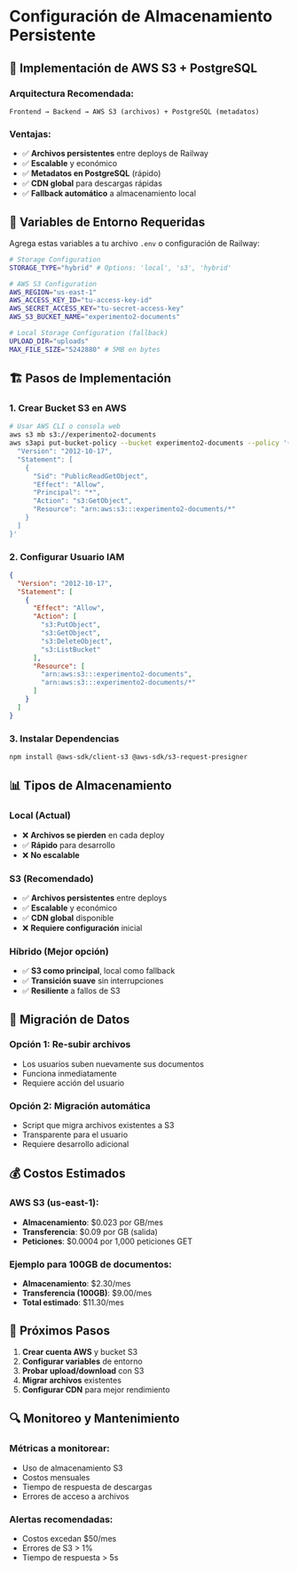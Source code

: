 # Configuración de Almacenamiento Persistente

## 🚀 Implementación de AWS S3 + PostgreSQL

### Arquitectura Recomendada:
```
Frontend → Backend → AWS S3 (archivos) + PostgreSQL (metadatos)
```

### Ventajas:
- ✅ **Archivos persistentes** entre deploys de Railway
- ✅ **Escalable** y económico
- ✅ **Metadatos en PostgreSQL** (rápido)
- ✅ **CDN global** para descargas rápidas
- ✅ **Fallback automático** a almacenamiento local

## 🔧 Variables de Entorno Requeridas

Agrega estas variables a tu archivo `.env` o configuración de Railway:

```bash
# Storage Configuration
STORAGE_TYPE="hybrid" # Options: 'local', 's3', 'hybrid'

# AWS S3 Configuration
AWS_REGION="us-east-1"
AWS_ACCESS_KEY_ID="tu-access-key-id"
AWS_SECRET_ACCESS_KEY="tu-secret-access-key"
AWS_S3_BUCKET_NAME="experimento2-documents"

# Local Storage Configuration (fallback)
UPLOAD_DIR="uploads"
MAX_FILE_SIZE="5242880" # 5MB en bytes
```

## 🏗️ Pasos de Implementación

### 1. Crear Bucket S3 en AWS
```bash
# Usar AWS CLI o consola web
aws s3 mb s3://experimento2-documents
aws s3api put-bucket-policy --bucket experimento2-documents --policy '{
  "Version": "2012-10-17",
  "Statement": [
    {
      "Sid": "PublicReadGetObject",
      "Effect": "Allow",
      "Principal": "*",
      "Action": "s3:GetObject",
      "Resource": "arn:aws:s3:::experimento2-documents/*"
    }
  ]
}'
```

### 2. Configurar Usuario IAM
```json
{
  "Version": "2012-10-17",
  "Statement": [
    {
      "Effect": "Allow",
      "Action": [
        "s3:PutObject",
        "s3:GetObject",
        "s3:DeleteObject",
        "s3:ListBucket"
      ],
      "Resource": [
        "arn:aws:s3:::experimento2-documents",
        "arn:aws:s3:::experimento2-documents/*"
      ]
    }
  ]
}
```

### 3. Instalar Dependencias
```bash
npm install @aws-sdk/client-s3 @aws-sdk/s3-request-presigner
```

## 📊 Tipos de Almacenamiento

### **Local (Actual)**
- ❌ **Archivos se pierden** en cada deploy
- ✅ **Rápido** para desarrollo
- ❌ **No escalable**

### **S3 (Recomendado)**
- ✅ **Archivos persistentes** entre deploys
- ✅ **Escalable** y económico
- ✅ **CDN global** disponible
- ❌ **Requiere configuración** inicial

### **Híbrido (Mejor opción)**
- ✅ **S3 como principal**, local como fallback
- ✅ **Transición suave** sin interrupciones
- ✅ **Resiliente** a fallos de S3

## 🔄 Migración de Datos

### Opción 1: Re-subir archivos
- Los usuarios suben nuevamente sus documentos
- Funciona inmediatamente
- Requiere acción del usuario

### Opción 2: Migración automática
- Script que migra archivos existentes a S3
- Transparente para el usuario
- Requiere desarrollo adicional

## 💰 Costos Estimados

### AWS S3 (us-east-1):
- **Almacenamiento**: $0.023 por GB/mes
- **Transferencia**: $0.09 por GB (salida)
- **Peticiones**: $0.0004 por 1,000 peticiones GET

### Ejemplo para 100GB de documentos:
- **Almacenamiento**: $2.30/mes
- **Transferencia (100GB)**: $9.00/mes
- **Total estimado**: $11.30/mes

## 🚀 Próximos Pasos

1. **Crear cuenta AWS** y bucket S3
2. **Configurar variables** de entorno
3. **Probar upload/download** con S3
4. **Migrar archivos** existentes
5. **Configurar CDN** para mejor rendimiento

## 🔍 Monitoreo y Mantenimiento

### Métricas a monitorear:
- Uso de almacenamiento S3
- Costos mensuales
- Tiempo de respuesta de descargas
- Errores de acceso a archivos

### Alertas recomendadas:
- Costos excedan $50/mes
- Errores de S3 > 1%
- Tiempo de respuesta > 5s

